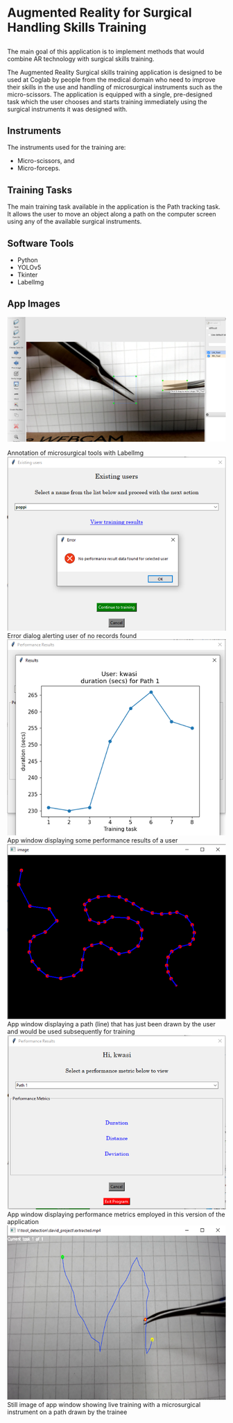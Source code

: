 # Augmented Reality for Surgical Handling Skills Training

##

The main goal of this application is to implement methods that would combine AR technology with surgical skills training. 

The Augmented Reality Surgical skills training application is designed to be used at Coglab by people from the medical domain who need to improve their skills 
in the use and handling of microsurgical instruments such as the micro-scissors. 
The application is equipped with a single, pre-designed task which the user chooses and starts training immediately using the surgical instruments it was designed with. 

## Instruments
The instruments used for the training are:
- Micro-scissors, and 
- Micro-forceps. 

## Training Tasks
The main training task available in the application is the Path tracking task.
It allows the user to move an object along a path on the computer screen using any of the available surgical instruments.

## Software Tools
- Python
- YOLOv5
- Tkinter
- LabelImg

## App Images
<p>
<img src="https://github.com/davidamebley/surgical_tool_handling/blob/master/images/annotation.png" alt=">Annotation of microsurgical tools with LabelImg"/>
  <figcaption>Annotation of microsurgical tools with LabelImg</figcaption>
<img src="https://github.com/davidamebley/surgical_tool_handling/blob/master/images/app_check_results_no_record.png" alt="Error dialog alerting user of no records found" />
  <figcaption>Error dialog alerting user of no records found</figcaption>
<img src="https://github.com/davidamebley/surgical_tool_handling/blob/master/images/app_duration_results_window.png" alt="App window displaying some performance results of a user" />
  <figcaption>App window displaying some performance results of a user</figcaption>
<img src="https://github.com/davidamebley/surgical_tool_handling/blob/master/images/app_path_drawing_window.png" alt="App window displaying a path (line) that has just been drawn by the user and would be used subsequently for training"/>
  <figcaption>App window displaying a path (line) that has just been drawn by the user and would be used subsequently for training</figcaption>
<img src="https://github.com/davidamebley/surgical_tool_handling/blob/master/images/app_results_window.png" alt="App window displaying performance metrics employed in this version of the application" />
  <figcaption>App window displaying performance metrics employed in this version of the application</figcaption>
<img src="https://github.com/davidamebley/surgical_tool_handling/blob/master/images/test_training.png" alt="Still image of app window showing live training with a microsurgical instrument on a path drawn by the trainee" />
  <figcaption>Still image of app window showing live training with a microsurgical instrument on a path drawn by the trainee</figcaption>
</p>
